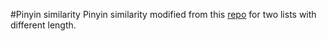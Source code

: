 #Pinyin similarity 
Pinyin similarity modified from this [repo](https://github.com/System-T/DimSim) for two lists with different length.
